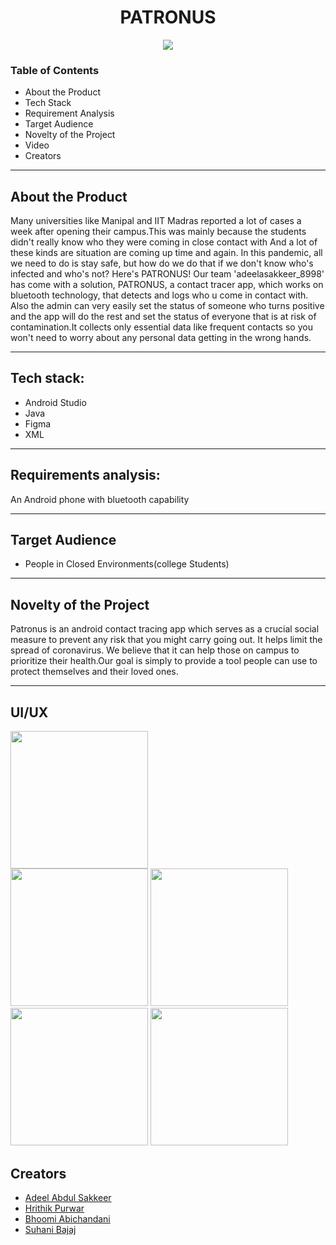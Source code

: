 <h1 align="center">
 PATRONUS
 </h1>
<p align="center">
<img src="https://user-images.githubusercontent.com/72293452/111889226-9be8dc00-8a09-11eb-9e0a-66cee9b40b9b.png">
</p>


### Table of Contents
* About the Product
* Tech Stack
* Requirement Analysis
* Target Audience
* Novelty of the Project
* Video
* Creators
__________
## About the Product
Many universities like Manipal and IIT Madras reported a lot of cases a week after opening their campus.This was mainly because the students didn't really know who they were coming in close contact with And a lot of these kinds are situation are coming up time and again. 
In this pandemic, all we need to do is stay safe, but how do we do that if we don't know who's infected and who's not?
Here's PATRONUS! 
Our team 'adeelasakkeer_8998' has come with a solution, PATRONUS, a contact tracer app, which works on bluetooth technology, that detects and logs who u come in contact with. Also the admin can very easily set the status of someone who turns positive and the app will do the rest and set the status of everyone that is at risk of contamination.It collects only essential data like frequent contacts so you won't need to worry about any personal data getting in the wrong hands. 
_________
## Tech stack:
* Android Studio
* Java
* Figma
* XML
____________
## Requirements analysis:
An Android phone with bluetooth capability
____________
## Target Audience
* People in Closed Environments(college Students)

________
## Novelty of the Project
Patronus is an android contact tracing app which serves as a crucial social measure to prevent any risk that you might carry going out. It helps limit the spread of coronavirus. We believe that it can help those on campus to prioritize their health.Our goal is simply to provide a tool people can use to protect themselves and their loved ones. 
_______
## UI/UX

<img src="https://user-images.githubusercontent.com/72293452/111890359-a194f080-8a0e-11eb-8784-0301868a8d72.jpeg" width="220"/>
<div>
<img src="https://user-images.githubusercontent.com/72293452/111890360-a3f74a80-8a0e-11eb-81e4-7f2a37145501.jpeg" width="220"/>
<img src="https://user-images.githubusercontent.com/72293452/111890362-a659a480-8a0e-11eb-81ae-1af70fbf1f21.jpeg" width="220"/>
<img src="https://user-images.githubusercontent.com/72293452/111890364-a9549500-8a0e-11eb-908b-11308d4d3b77.jpeg" width="220"/>
<img src="https://user-images.githubusercontent.com/72293452/111890366-aa85c200-8a0e-11eb-9fb8-7c75874c0f41.jpeg" width="220"/>
</div?

___
## Creators
* [Adeel Abdul Sakkeer](https://github.com/ade3l) 
* [Hrithik Purwar](https://github.com/hrithikpurwar)
* [Bhoomi Abichandani](https://github.com/bhoomi0242)
* [Suhani Bajaj](https://github.com/SuhaniBajaj-23)
